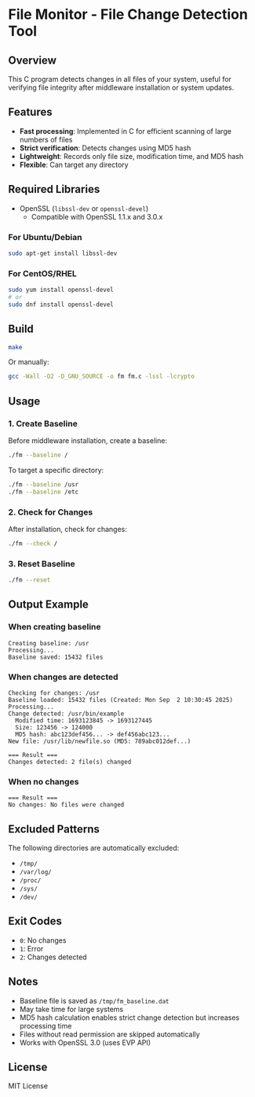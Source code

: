 # File Monitor - File Change Detection Tool

## Overview

This C program detects changes in all files of your system, useful for verifying file integrity after middleware installation or system updates.

## Features

- **Fast processing**: Implemented in C for efficient scanning of large numbers of files
- **Strict verification**: Detects changes using MD5 hash
- **Lightweight**: Records only file size, modification time, and MD5 hash
- **Flexible**: Can target any directory

## Required Libraries

- OpenSSL (`libssl-dev` or `openssl-devel`)
  - Compatible with OpenSSL 1.1.x and 3.0.x

### For Ubuntu/Debian
```bash
sudo apt-get install libssl-dev
```

### For CentOS/RHEL
```bash
sudo yum install openssl-devel
# or
sudo dnf install openssl-devel
```

## Build

```bash
make
```

Or manually:
```bash
gcc -Wall -O2 -D_GNU_SOURCE -o fm fm.c -lssl -lcrypto
```

## Usage

### 1. Create Baseline
Before middleware installation, create a baseline:
```bash
./fm --baseline /
```

To target a specific directory:
```bash
./fm --baseline /usr
./fm --baseline /etc
```

### 2. Check for Changes
After installation, check for changes:
```bash
./fm --check /
```

### 3. Reset Baseline
```bash
./fm --reset
```

## Output Example

### When creating baseline
```
Creating baseline: /usr
Processing...
Baseline saved: 15432 files
```

### When changes are detected
```
Checking for changes: /usr
Baseline loaded: 15432 files (Created: Mon Sep  2 10:30:45 2025)
Processing...
Change detected: /usr/bin/example
  Modified time: 1693123845 -> 1693127445
  Size: 123456 -> 124000
  MD5 hash: abc123def456... -> def456abc123...
New file: /usr/lib/newfile.so (MD5: 789abc012def...)

=== Result ===
Changes detected: 2 file(s) changed
```

### When no changes
```
=== Result ===
No changes: No files were changed
```

## Excluded Patterns

The following directories are automatically excluded:
- `/tmp/`
- `/var/log/`
- `/proc/`
- `/sys/`
- `/dev/`

## Exit Codes

- `0`: No changes
- `1`: Error
- `2`: Changes detected

## Notes

- Baseline file is saved as `/tmp/fm_baseline.dat`
- May take time for large systems
- MD5 hash calculation enables strict change detection but increases processing time
- Files without read permission are skipped automatically
- Works with OpenSSL 3.0 (uses EVP API)

## License

MIT License
